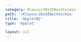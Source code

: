 ```yaml
---
category: Klausur2014INachtermin
path: '/Klausur2014INachtermin'
title: 'AppletB2'
type: 'Applet'

layout: nil
---
```

<link type="text/css" href="https://cdnjs.cloudflare.com/ajax/libs/jsxgraph/0.99.6/jsxgraph.css"><link rel="stylesheet" type="text/css" href="{{ site.jsxurl }}/jsxgraph.css" />
<div id="JXG3f473e3d-a444-4b74-9e9b-44f8db2458bd" class="jxgbox" style="width:500px; height:500px">
<script type="text/javascript">
    (function() {
	const board = JXG.JSXGraph.initBoard('JXG3f473e3d-a444-4b74-9e9b-44f8db2458bd', {
    							boundingbox: [-8, 13, 8, -3],
                  showFullscreen: true, axis: false
              });
var M = board.create('point', [0,0], {name:'M', color:'red', fixed:true, size:2, label:{fontsize:15, offset:[15,15]}});
var S = board.create('point', [0,10], {color:'red', name:'S', fixed:true, size:2, label:{fontsize:15}});
var A = board.create('point', [-4,0], {name:'A', fixed:true, color:'red', size:2, label:{offset:[-15,0], fontsize:15}});
var C = board.create('point',[4,0], {name:'C', fixed:true, color:'red', size:2, label:{fontsize:15}});
var B = board.create('point', [Math.sin(315/180*Math.PI)*2, Math.sin(315/180*Math.PI)*2], {color:'red', name:'B',fixed:true, size:2, label:{fontsize:15}});
var D = board.create('point', [Math.sin(45/180*Math.PI)*2, Math.sin(45/180*Math.PI)*2], {color:'red', name:'D',fixed:true, size:2, label:{fontsize:15}});

var AB = board.create('segment', [A,B], {color:'red'});
board.create('segment', [B,C], {color:'red'});
board.create('segment', [C,D], {color:'red'});
var AD = board.create('segment', [D,A], {color:'red'});
var AS = board.create('segment', [A,S], {color:'red'});
var BS = board.create('segment', [B,S], {color:'red'});
var CS = board.create('segment', [C,S], {color:'red'});
var DS = board.create('segment', [D,S], {color:'red'});

var AC = board.create('segment', [A,C], {color:'gray', strokeWidth:2});
board.create('segment', [B,D], {color:'gray', strokeWidth:2});

board.create('angle', [A,S,C], {name:' ', radius:2});

var Z = board.create('point', [0,7], {color:'red', name:'Z', fixed:true, size:2, label:{fontsize:15}});

var A = board.create('glider', [AS], {color:'orange', name:'A_1', size:2, label:{fontsize:15, offset:[-15,5]}});
var temp = board.create('parallel', [A,AC], {visible:false});

var C = board.create('intersection', [temp, CS], {color:'green', name:'C_1', fixed:true, size:2, label:{fontsize:15}});

var temp = board.create('parallel', [A,AB], {visible:false});

var B = board.create('intersection', [temp, BS], {color:'green', name:'B_1', fixed:true, size:2, label:{fontsize:15, offset:[-15,-15]}});

var temp = board.create('parallel', [A,AD], {visible:false});

var D = board.create('intersection', [temp, DS], {color:'green', name:'D_1', fixed:true, size:2, label:{fontsize:15}});

var M1 = board.create('midpoint', [A,C], {color:'green', name:'M_1', fixed:true, size:2, label:{fontsize:15, offset:[5,15]}});
board.create('polygon', [A,B,C,D]);
board.create('segment', [A,D], {color:'green'});
board.create('segment', [B,C], {color:'green'});
board.create('segment', [A,B], {color:'green'});
board.create('segment', [C,D], {color:'green'});

board.create('segment', [A,Z], {color:'green'});
board.create('segment', [B,Z], {color:'green'});
board.create('segment', [C,Z], {color:'green'});
board.create('segment', [Z,D], {color:'green'});


board.create('segment', [A,M], {color:'purple'});
board.create('segment', [B,M], {color:'purple'});
board.create('segment', [C,M], {color:'purple'});
board.create('segment', [D,M], {color:'purple'});
board.create('segment', [A,C], {color:'black', strokeWidth:0.7});
board.create('segment', [B,D], {color:'black', strokeWidth:0.7});
board.create('segment', [M,S], {color:'black', strokeWidth:0.7});

board.create('segment', [M,M1], {color:'purple'});
board.create('segment', [M1,Z], {color:'green'});

var phi = board.create('angle', [A,Z,C], {orthotype:'sectordot', radius:1.5, name:'&phi;', label:{fontsize:16}});


board.create('text', [-5,10, function(){return '&phi; = ' + JXG.toFixed(phi.Value()*180/Math.PI,2)+ '°'}], {fontsize:18});
board.create('text', [-7.5, 12.5, '2014 I NT B2'], {fontsize:18});

board.create('text', [-5, 11, '|<span style="border-top:1px solid">MS</span>| = 10 cm'], {fontsize:18});
board.create('text', [-2.5, 5, '8'], {fontsize:18});
board.create('text', [0, 11, function(){return'|<span style="border-top:1px solid">SC_1</span>|(' + JXG.toFixed(phi.Value() *180/Math.PI, 2) +  '°) = ' + JXG.toFixed((3*Math.sin(phi.Value()/2))/(Math.sin(phi.Value()/2 - (21.80/180)*Math.PI)), 2);}], {fontsize:18});

 })();
 
 
 
 
 
 
 
 
  </script>
  </div>

